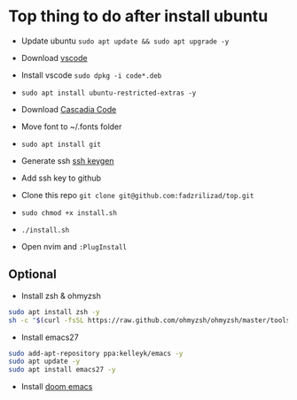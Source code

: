 # Top thing to do after install ubuntu 

* Update ubuntu `sudo apt update && sudo apt upgrade -y`

* Download [vscode](https://code.visualstudio.com/)

* Install vscode `sudo dpkg -i code*.deb`

* `sudo apt install ubuntu-restricted-extras -y` 

* Download [Cascadia Code](https://github.com/microsoft/cascadia-code/releases)

* Move font to ~/.fonts folder

* `sudo apt install git`

* Generate ssh [ssh keygen](https://docs.github.com/en/authentication/connecting-to-github-with-ssh/generating-a-new-ssh-key-and-adding-it-to-the-ssh-agent)

* Add ssh key to github

* Clone this repo `git clone git@github.com:fadzrilizad/top.git`

* `sudo chmod +x install.sh`
 
* `./install.sh`

* Open nvim and `:PlugInstall`

## Optional 

* Install zsh & ohmyzsh 
```bash
sudo apt install zsh -y
sh -c "$(curl -fsSL https://raw.github.com/ohmyzsh/ohmyzsh/master/tools/install.sh)"
```

* Install emacs27
```bash
sudo add-apt-repository ppa:kelleyk/emacs -y
sudo apt update -y
sudo apt install emacs27 -y
```

* Install [doom emacs](https://github.com/hlissner/doom-emacs)

